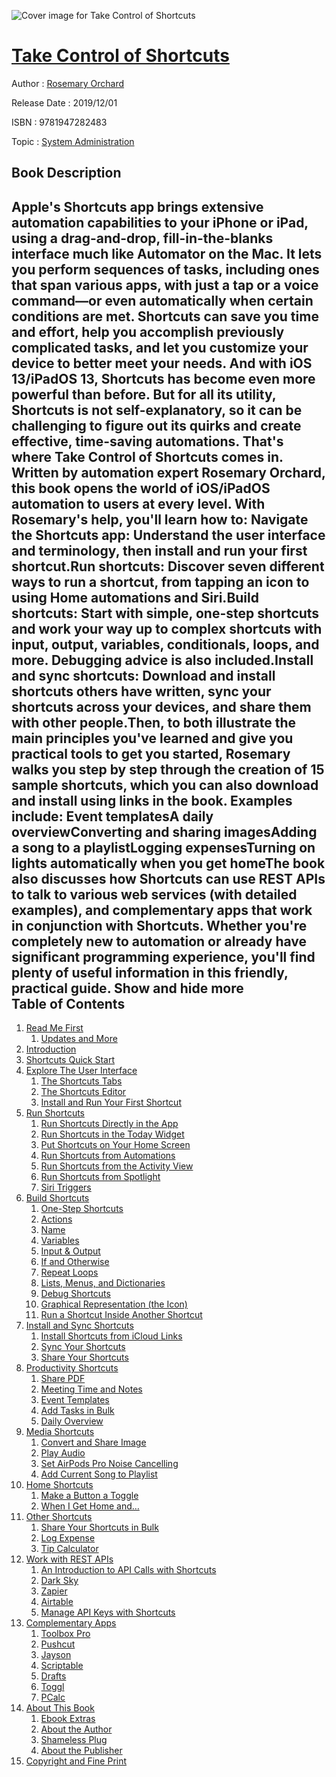 ![Cover image for Take Control of Shortcuts](https://imgdetail.ebookreading.net/cover/cover/20200215/EB9781947282483.jpg)

[Take Control of Shortcuts](https://ebookreading.net/view/book/Take+Control+of+Shortcuts-EB9781947282483_1.html "Take Control of Shortcuts")
====================================================================================================================

Author : [Rosemary Orchard](https://ebookreading.net/search/author/Rosemary+Orchard)

Release Date : 2019/12/01

ISBN : 9781947282483

Topic : [System Administration](https://ebookreading.net/search/category/system-administration)

Book Description
-----------------

 Apple's Shortcuts app brings extensive automation capabilities to your iPhone or iPad, using a drag-and-drop, fill-in-the-blanks interface much like Automator on the Mac. It lets you perform sequences of tasks, including ones that span various apps, with just a tap or a voice command—or even automatically when certain conditions are met. Shortcuts can save you time and effort, help you accomplish previously complicated tasks, and let you customize your device to better meet your needs. And with iOS 13/iPadOS 13, Shortcuts has become even more powerful than before.
But for all its utility, Shortcuts is not self-explanatory, so it can be challenging to figure out its quirks and create effective, time-saving automations. That's where Take Control of Shortcuts comes in. Written by automation expert Rosemary Orchard, this book opens the world of iOS/iPadOS automation to users at every level.
With Rosemary's help, you'll learn how to:
Navigate the Shortcuts app: Understand the user interface and terminology, then install and run your first shortcut.Run shortcuts: Discover seven different ways to run a shortcut, from tapping an icon to using Home automations and Siri.Build shortcuts: Start with simple, one-step shortcuts and work your way up to complex shortcuts with input, output, variables, conditionals, loops, and more. Debugging advice is also included.Install and sync shortcuts: Download and install shortcuts others have written, sync your shortcuts across your devices, and share them with other people.Then, to both illustrate the main principles you've learned and give you practical tools to get you started, Rosemary walks you step by step through the creation of 15 sample shortcuts, which you can also download and install using links in the book. Examples include:
Event templatesA daily overviewConverting and sharing imagesAdding a song to a playlistLogging expensesTurning on lights automatically when you get homeThe book also discusses how Shortcuts can use REST APIs to talk to various web services (with detailed examples), and complementary apps that work in conjunction with Shortcuts.
Whether you're completely new to automation or already have significant programming experience, you'll find plenty of useful information in this friendly, practical guide.
        Show and hide more                
Table of Contents
-----------------

1. [Read Me First](https://ebookreading.net/view/book/Take+Control+of+Shortcuts-EB9781947282483_4.html#ReadMeFirst)
    1. [Updates and More](https://ebookreading.net/view/book/Take+Control+of+Shortcuts-EB9781947282483_4.html#UpdatesandMore)
1. [Introduction](https://ebookreading.net/view/book/Take+Control+of+Shortcuts-EB9781947282483_5.html#Introduction)
1. [Shortcuts Quick Start](https://ebookreading.net/view/book/Take+Control+of+Shortcuts-EB9781947282483_6.html#ShortcutsQuickStart)
1. [Explore The User Interface](https://ebookreading.net/view/book/Take+Control+of+Shortcuts-EB9781947282483_7.html#ExploretheUserInter)
    1. [The Shortcuts Tabs](https://ebookreading.net/view/book/Take+Control+of+Shortcuts-EB9781947282483_7.html#TheShortcutsTabs)
    1. [The Shortcuts Editor](https://ebookreading.net/view/book/Take+Control+of+Shortcuts-EB9781947282483_7.html#TheShortcutsEditor)
    1. [Install and Run Your First Shortcut](https://ebookreading.net/view/book/Take+Control+of+Shortcuts-EB9781947282483_7.html#InstallandRunYourFi)
1. [Run Shortcuts](https://ebookreading.net/view/book/Take+Control+of+Shortcuts-EB9781947282483_8.html#RunShortcuts)
    1. [Run Shortcuts Directly in the App](https://ebookreading.net/view/book/Take+Control+of+Shortcuts-EB9781947282483_8.html#RunShortcutsDirectl)
    1. [Run Shortcuts in the Today Widget](https://ebookreading.net/view/book/Take+Control+of+Shortcuts-EB9781947282483_8.html#RunShortcutsintheTo)
    1. [Put Shortcuts on Your Home Screen](https://ebookreading.net/view/book/Take+Control+of+Shortcuts-EB9781947282483_8.html#PutShortcutsonYourH)
    1. [Run Shortcuts from Automations](https://ebookreading.net/view/book/Take+Control+of+Shortcuts-EB9781947282483_8.html#RunShortcutsfromAut)
    1. [Run Shortcuts from the Activity View](https://ebookreading.net/view/book/Take+Control+of+Shortcuts-EB9781947282483_8.html#RunShortcutsfromthe)
    1. [Run Shortcuts from Spotlight](https://ebookreading.net/view/book/Take+Control+of+Shortcuts-EB9781947282483_8.html#RunShortcutsfromSpo)
    1. [Siri Triggers](https://ebookreading.net/view/book/Take+Control+of+Shortcuts-EB9781947282483_8.html#SiriTriggers)
1. [Build Shortcuts](https://ebookreading.net/view/book/Take+Control+of+Shortcuts-EB9781947282483_9.html#BuildShortcuts)
    1. [One-Step Shortcuts](https://ebookreading.net/view/book/Take+Control+of+Shortcuts-EB9781947282483_9.html#OneStepShortcuts)
    1. [Actions](https://ebookreading.net/view/book/Take+Control+of+Shortcuts-EB9781947282483_9.html#Actions)
    1. [Name](https://ebookreading.net/view/book/Take+Control+of+Shortcuts-EB9781947282483_9.html#Name)
    1. [Variables](https://ebookreading.net/view/book/Take+Control+of+Shortcuts-EB9781947282483_9.html#Variables)
    1. [Input &amp; Output](https://ebookreading.net/view/book/Take+Control+of+Shortcuts-EB9781947282483_9.html#InputOutput)
    1. [If and Otherwise](https://ebookreading.net/view/book/Take+Control+of+Shortcuts-EB9781947282483_9.html#IfandOtherwise)
    1. [Repeat Loops](https://ebookreading.net/view/book/Take+Control+of+Shortcuts-EB9781947282483_9.html#RepeatLoops)
    1. [Lists, Menus, and Dictionaries](https://ebookreading.net/view/book/Take+Control+of+Shortcuts-EB9781947282483_9.html#ListsMenusandDictio)
    1. [Debug Shortcuts](https://ebookreading.net/view/book/Take+Control+of+Shortcuts-EB9781947282483_9.html#DebugShortcuts)
    1. [Graphical Representation (the Icon)](https://ebookreading.net/view/book/Take+Control+of+Shortcuts-EB9781947282483_9.html#GraphicalRepresenta)
    1. [Run a Shortcut Inside Another Shortcut](https://ebookreading.net/view/book/Take+Control+of+Shortcuts-EB9781947282483_9.html#RunaShortcutInsideA)
1. [Install and Sync Shortcuts](https://ebookreading.net/view/book/Take+Control+of+Shortcuts-EB9781947282483_10.html#InstallandSyncShort)
    1. [Install Shortcuts from iCloud Links](https://ebookreading.net/view/book/Take+Control+of+Shortcuts-EB9781947282483_10.html#InstallShortcutsfro)
    1. [Sync Your Shortcuts](https://ebookreading.net/view/book/Take+Control+of+Shortcuts-EB9781947282483_10.html#SyncYourShortcuts)
    1. [Share Your Shortcuts](https://ebookreading.net/view/book/Take+Control+of+Shortcuts-EB9781947282483_10.html#ShareYourShortcuts)
1. [Productivity Shortcuts](https://ebookreading.net/view/book/Take+Control+of+Shortcuts-EB9781947282483_11.html#ProductivityShortcu)
    1. [Share PDF](https://ebookreading.net/view/book/Take+Control+of+Shortcuts-EB9781947282483_11.html#SharePDF)
    1. [Meeting Time and Notes](https://ebookreading.net/view/book/Take+Control+of+Shortcuts-EB9781947282483_11.html#MeetingTimeandNotes)
    1. [Event Templates](https://ebookreading.net/view/book/Take+Control+of+Shortcuts-EB9781947282483_11.html#EventTemplates)
    1. [Add Tasks in Bulk](https://ebookreading.net/view/book/Take+Control+of+Shortcuts-EB9781947282483_11.html#AddTasksinBulk)
    1. [Daily Overview](https://ebookreading.net/view/book/Take+Control+of+Shortcuts-EB9781947282483_11.html#DailyOverview)
1. [Media Shortcuts](https://ebookreading.net/view/book/Take+Control+of+Shortcuts-EB9781947282483_12.html#MediaShortcuts)
    1. [Convert and Share Image](https://ebookreading.net/view/book/Take+Control+of+Shortcuts-EB9781947282483_12.html#ConvertandShareImag)
    1. [Play Audio](https://ebookreading.net/view/book/Take+Control+of+Shortcuts-EB9781947282483_12.html#PlayAudio)
    1. [Set AirPods Pro Noise Cancelling](https://ebookreading.net/view/book/Take+Control+of+Shortcuts-EB9781947282483_12.html#SetAirPodsProNoiseC)
    1. [Add Current Song to Playlist](https://ebookreading.net/view/book/Take+Control+of+Shortcuts-EB9781947282483_12.html#AddCurrentSongtoPla)
1. [Home Shortcuts](https://ebookreading.net/view/book/Take+Control+of+Shortcuts-EB9781947282483_13.html#HomeShortcuts)
    1. [Make a Button a Toggle](https://ebookreading.net/view/book/Take+Control+of+Shortcuts-EB9781947282483_13.html#MakeaButtonaToggle)
    1. [When I Get Home and…](https://ebookreading.net/view/book/Take+Control+of+Shortcuts-EB9781947282483_13.html#WhenIGetHomeand)
1. [Other Shortcuts](https://ebookreading.net/view/book/Take+Control+of+Shortcuts-EB9781947282483_14.html#OtherShortcuts)
    1. [Share Your Shortcuts in Bulk](https://ebookreading.net/view/book/Take+Control+of+Shortcuts-EB9781947282483_14.html#ShareYourShortcutsi)
    1. [Log Expense](https://ebookreading.net/view/book/Take+Control+of+Shortcuts-EB9781947282483_14.html#LogExpense)
    1. [Tip Calculator](https://ebookreading.net/view/book/Take+Control+of+Shortcuts-EB9781947282483_14.html#TipCalculator)
1. [Work with REST APIs](https://ebookreading.net/view/book/Take+Control+of+Shortcuts-EB9781947282483_15.html#WorkwithRESTAPIs)
    1. [An Introduction to API Calls with Shortcuts](https://ebookreading.net/view/book/Take+Control+of+Shortcuts-EB9781947282483_15.html#AnIntroductiontoAPI)
    1. [Dark Sky](https://ebookreading.net/view/book/Take+Control+of+Shortcuts-EB9781947282483_15.html#DarkSky)
    1. [Zapier](https://ebookreading.net/view/book/Take+Control+of+Shortcuts-EB9781947282483_15.html#Zapier)
    1. [Airtable](https://ebookreading.net/view/book/Take+Control+of+Shortcuts-EB9781947282483_15.html#Airtable)
    1. [Manage API Keys with Shortcuts](https://ebookreading.net/view/book/Take+Control+of+Shortcuts-EB9781947282483_15.html#ManageAPIKeyswithSh)
1. [Complementary Apps](https://ebookreading.net/view/book/Take+Control+of+Shortcuts-EB9781947282483_16.html#ComplementaryApps)
    1. [Toolbox Pro](https://ebookreading.net/view/book/Take+Control+of+Shortcuts-EB9781947282483_16.html#ToolboxPro)
    1. [Pushcut](https://ebookreading.net/view/book/Take+Control+of+Shortcuts-EB9781947282483_16.html#Pushcut)
    1. [Jayson](https://ebookreading.net/view/book/Take+Control+of+Shortcuts-EB9781947282483_16.html#Jayson)
    1. [Scriptable](https://ebookreading.net/view/book/Take+Control+of+Shortcuts-EB9781947282483_16.html#Scriptable)
    1. [Drafts](https://ebookreading.net/view/book/Take+Control+of+Shortcuts-EB9781947282483_16.html#Drafts)
    1. [Toggl](https://ebookreading.net/view/book/Take+Control+of+Shortcuts-EB9781947282483_16.html#Toggl)
    1. [PCalc](https://ebookreading.net/view/book/Take+Control+of+Shortcuts-EB9781947282483_16.html#PCalc)
1. [About This Book](https://ebookreading.net/view/book/Take+Control+of+Shortcuts-EB9781947282483_17.html#AboutThisBook)
    1. [Ebook Extras](https://ebookreading.net/view/book/Take+Control+of+Shortcuts-EB9781947282483_17.html#EbookExtras)
    1. [About the Author](https://ebookreading.net/view/book/Take+Control+of+Shortcuts-EB9781947282483_17.html#AbouttheAuthor)
    1. [Shameless Plug](https://ebookreading.net/view/book/Take+Control+of+Shortcuts-EB9781947282483_17.html#ShamelessPlug)
    1. [About the Publisher](https://ebookreading.net/view/book/Take+Control+of+Shortcuts-EB9781947282483_17.html#AboutthePublisher)
1. [Copyright and Fine Print](https://ebookreading.net/view/book/Take+Control+of+Shortcuts-EB9781947282483_18.html#CopyrightandFinePri)
